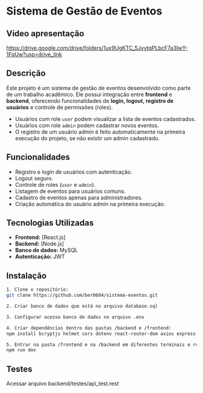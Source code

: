# Sistema de Gestão de Eventos

## Vídeo apresentação
https://drive.google.com/drive/folders/1ux9UgKTC_5JvytqPLbcF7a3IwY-1FqUw?usp=drive_link

## Descrição
Este projeto é um sistema de gestão de eventos desenvolvido como parte de um trabalho acadêmico. Ele possui integração entre **frontend** e **backend**, oferecendo funcionalidades de **login, logout, registro de usuários** e controle de permissões (roles).  

- Usuários com role `user` podem visualizar a lista de eventos cadastrados.  
- Usuários com role `admin` podem cadastrar novos eventos.  
- O registro de um usuário admin é feito automaticamente na primeira execução do projeto, se não existir um admin cadastrado.

## Funcionalidades
- Registro e login de usuários com autenticação.  
- Logout seguro.  
- Controle de roles (`user` e `admin`).  
- Listagem de eventos para usuários comuns.  
- Cadastro de eventos apenas para administradores.  
- Criação automática do usuário admin na primeira execução.

## Tecnologias Utilizadas
- **Frontend:** [React.js]
- **Backend:** [Node.js] 
- **Banco de dados:** MySQL
- **Autenticação:** JWT  

## Instalação

```bash
1. Clone o repositório:  
git clone https://github.com/ber0604/sistema-eventos.git

2. Criar banco de dados que está no arquivo database.sql

3. Configurar acesso banco de dados no arquivo .env

4. Criar dependências dentro das pastas /backend e /frontend:
npm install bcryptjs helmet cors dotenv react-router-dom axios express mysql2

5. Entrar na pasta /frontend e na /backend em diferentes terminais e rodar o comando:
npm run dev
```

## Testes
  Acessar arquivo backend/testes/api_test.rest






